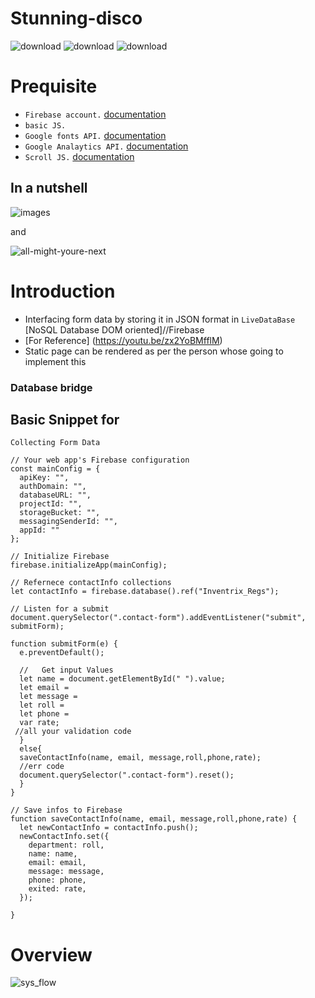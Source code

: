 # Stunning-disco

![download](https://user-images.githubusercontent.com/67428572/163595229-3f5ec050-823c-4a38-b7d7-a494af5dd962.png)
![download](https://user-images.githubusercontent.com/67428572/163595248-3e01628b-29e9-4af8-9728-88d41eab00a9.png)
![download](https://user-images.githubusercontent.com/67428572/163595272-5fc832ea-436c-4ef4-acae-241241f0d9bc.png)


# Prequisite

- `Firebase account.` [documentation](https://firebase.google.com/docs?authuser=0&hl=en)
- `basic JS.`
- `Google fonts API.` [documentation](https://fonts.google.com/knowledge)
- `Google Analaytics API.` [documentation](https://developers.google.com/analytics)
- `Scroll JS.` [documentation](https://scrollrevealjs.org/)

## In a nutshell
![images](https://user-images.githubusercontent.com/67428572/163597389-bb0c7c56-91e5-4599-ac12-ee59247a1217.jpg)

and

![all-might-youre-next](https://user-images.githubusercontent.com/67428572/163597542-d518abed-bbc9-4e13-b785-7cf2418eed51.gif)


# Introduction

- Interfacing form data by storing it in JSON format in `LiveDataBase` [NoSQL Database DOM oriented]//Firebase
- [For Reference] (https://youtu.be/zx2YoBMfflM)
-  Static page can be rendered as per the person whose going to implement this

### Database bridge
## Basic Snippet for 
`Collecting Form Data`
```
// Your web app's Firebase configuration
const mainConfig = {
  apiKey: "",
  authDomain: "",
  databaseURL: "",
  projectId: "",
  storageBucket: "",
  messagingSenderId: "",
  appId: ""
};

// Initialize Firebase
firebase.initializeApp(mainConfig);

// Refernece contactInfo collections
let contactInfo = firebase.database().ref("Inventrix_Regs");

// Listen for a submit
document.querySelector(".contact-form").addEventListener("submit", submitForm);

function submitForm(e) {
  e.preventDefault();

  //   Get input Values
  let name = document.getElementById(" ").value;
  let email = 
  let message = 
  let roll = 
  let phone = 
  var rate;
 //all your validation code
  }
  else{
  saveContactInfo(name, email, message,roll,phone,rate);
  //err code
  document.querySelector(".contact-form").reset();
  }
}

// Save infos to Firebase
function saveContactInfo(name, email, message,roll,phone,rate) {
  let newContactInfo = contactInfo.push();
  newContactInfo.set({
    department: roll,
    name: name,
    email: email,
    message: message,
    phone: phone,
    exited: rate,
  });

}
```

# Overview

![sys_flow](https://user-images.githubusercontent.com/67428572/145678966-fb2afd11-97ba-4ef2-b298-5e503a30ada5.png)

